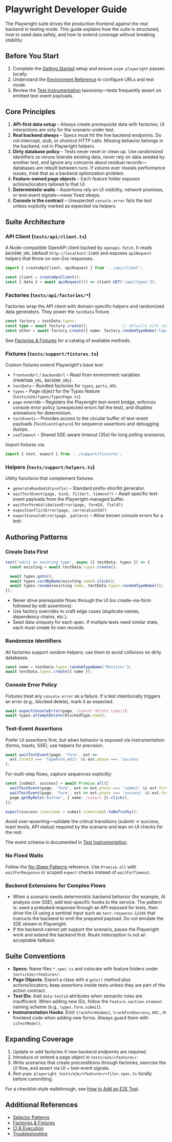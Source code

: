 # Playwright Developer Guide

The Playwright suite drives the production frontend against the real backend in testing mode. This guide explains how the suite is structured, how to seed data safely, and how to extend coverage without breaking stability.

## Before You Start

1. Complete the [Getting Started](../getting_started.md) setup and ensure `pnpm playwright` passes locally.
2. Understand the [Environment Reference](../environment.md) to configure URLs and test mode.
3. Review the [Test Instrumentation](../architecture/test_instrumentation.md) taxonomy—tests frequently assert on emitted test-event payloads.

## Core Principles

1. **API-first data setup** – Always create prerequisite data with factories; UI interactions are only for the scenario under test.
2. **Real backend always** – Specs must hit the live backend endpoints. Do not intercept, stub, or shortcut HTTP calls. Missing behavior belongs in the backend, not in Playwright helpers.
3. **Dirty database policy** – Tests never reset or clean up. Use randomized identifiers so reruns tolerate existing data, never rely on data seeded by another test, and ignore any concerns about residual records—databases are rebuilt between runs. If volume ever reveals performance issues, treat that as a backend optimization problem.
4. **Feature-owned page objects** – Each feature folder exposes actions/locators tailored to that UI.
5. **Deterministic waits** – Assertions rely on UI visibility, network promises, or test-event signals—never fixed sleeps.
6. **Console is the contract** – Unexpected `console.error` fails the test unless explicitly marked as expected via helpers.

## Suite Architecture

### API Client (`tests/api/client.ts`)

A Node-compatible OpenAPI client backed by `openapi-fetch`. It reads `BACKEND_URL` (default `http://localhost:5100`) and exposes `apiRequest` helpers that throw on non-2xx responses.

```typescript
import { createApiClient, apiRequest } from '../api/client';

const client = createApiClient();
const { data } = await apiRequest(() => client.GET('/api/types'));
```

### Factories (`tests/api/factories/*`)

Factories wrap the API client with domain-specific helpers and randomized data generators. They power the `testData` fixture.

```typescript
const factory = testData.types;
const type = await factory.create();               // defaults with random name
const other = await factory.create({ name: factory.randomTypeName('Capacitor') });
```

See [Factories & Fixtures](./factories_and_fixtures.md) for a catalog of available methods.

### Fixtures (`tests/support/fixtures.ts`)

Custom fixtures extend Playwright's base test:

- `frontendUrl` / `backendUrl` – Read from environment variables (`FRONTEND_URL`, `BACKEND_URL`).
- `testData` – Bundled factories for `types`, `parts`, etc.
- `types` – Page object for the Types feature (`tests/e2e/types/TypesPage.ts`).
- `page` override – Registers the Playwright test-event bridge, enforces console error policy (unexpected errors fail the test), and disables animations for determinism.
- `testEvents` – Provides access to the circular buffer of test-event payloads (`TestEventCapture`) for sequence assertions and debugging dumps.
- `sseTimeout` – Shared SSE-aware timeout (35s) for long polling scenarios.

Import fixtures via:

```typescript
import { test, expect } from '../support/fixtures';
```

### Helpers (`tests/support/helpers.ts`)

Utility functions that complement fixtures:

- `generateRandomId(prefix)` – Standard prefix-shortId generator.
- `waitTestEvent(page, kind, filter?, timeout?)` – Await specific test-event payloads from the Playwright-managed buffer.
- `waitForFormValidationError(page, formId, field?)`
- `expectConflictError(page, correlationId?)`
- `expectConsoleError(page, pattern)` – Allow known console errors for a test.

## Authoring Patterns

### Create Data First

```typescript
test('edits an existing type', async ({ testData, types }) => {
  const existing = await testData.types.create();

  await types.goto();
  await types.cardByName(existing.name).click();
  await types.rename(existing.name, testData.types.randomTypeName());
});
```

- Never drive prerequisite flows through the UI (no create-via-form followed by edit assertions).
- Use factory overrides to craft edge cases (duplicate names, dependency chains, etc.).
- Seed data uniquely for each spec. If multiple tests need similar state, each must create its own records.

### Randomize Identifiers

All factories support random helpers; use them to avoid collisions on dirty databases.

```typescript
const name = testData.types.randomTypeName('Resistor');
await testData.types.create({ name });
```

### Console Error Policy

Fixtures treat any `console.error` as a failure. If a test intentionally triggers an error (e.g., blocked delete), mark it as expected.

```typescript
await expectConsoleError(page, /cannot delete type/i);
await types.attemptDelete(blockedType.name);
```

### Test-Event Assertions

Prefer UI assertions first, but when behavior is exposed via instrumentation (forms, toasts, SSE), use helpers for precision.

```typescript
await waitTestEvent(page, 'form', evt =>
  evt.formId === 'TypeForm_edit' && evt.phase === 'success'
);
```

For multi-step flows, capture sequences explicitly:

```typescript
const [submit, success] = await Promise.all([
  waitTestEvent(page, 'form', evt => evt.phase === 'submit' && evt.formId === formId),
  waitTestEvent(page, 'form', evt => evt.phase === 'success' && evt.formId === formId),
  page.getByRole('button', { name: /save/i }).click(),
]);

expect(success.timestamp > submit.timestamp).toBeTruthy();
```

Avoid over-asserting—validate the critical transitions (submit → success, toast levels, API status) required by the scenario and lean on UI checks for the rest.

The event schema is documented in [Test Instrumentation](../architecture/test_instrumentation.md).

### No Fixed Waits

Follow the [No-Sleep Patterns](./no_sleep_patterns.md) reference. Use `Promise.all` with `waitForResponse` or scoped `expect` checks instead of `waitForTimeout`.

### Backend Extensions for Complex Flows

- When a scenario needs deterministic backend behavior (for example, AI analysis over SSE), add test-specific hooks to the service. The pattern is: seed a prebaked response through an API exposed for tests, then drive the UI using a sentinel input such as `test-response-12345` that instructs the backend to emit the prepared payload. Do not emulate the SSE stream in Playwright.
- If the backend cannot yet support the scenario, pause the Playwright work and extend the backend first. Route interception is not an acceptable fallback.

## Suite Conventions

- **Specs**: Name files `*.spec.ts` and colocate with feature folders under `tests/e2e/<feature>/`.
- **Page Objects**: Export a class with a `goto()` method plus actions/locators; keep assertions inside tests unless they are part of the action contract.
- **Test IDs**: Add `data-testid` attributes when semantic roles are insufficient. When adding new IDs, follow the `feature.section.element` naming scheme (e.g., `types.form.submit`).
- **Instrumentation Hooks**: Emit `trackFormSubmit`, `trackFormSuccess`, etc., in frontend code when adding new forms. Always guard them with `isTestMode()`.

## Expanding Coverage

1. Update or add factories if new backend endpoints are required.
2. Introduce or extend a page object in `tests/e2e/<feature>/`.
3. Write scenarios that create preconditions through factories, exercise the UI flow, and assert via UI + test-event signals.
4. Run `pnpm playwright tests/e2e/<feature>/<file>.spec.ts` locally before committing.

For a checklist-style walkthrough, see [How to Add an E2E Test](../howto/add_e2e_test.md).

## Additional References

- [Selector Patterns](./selector_patterns.md)
- [Factories & Fixtures](./factories_and_fixtures.md)
- [CI & Execution](./ci_and_execution.md)
- [Troubleshooting](./troubleshooting.md)
